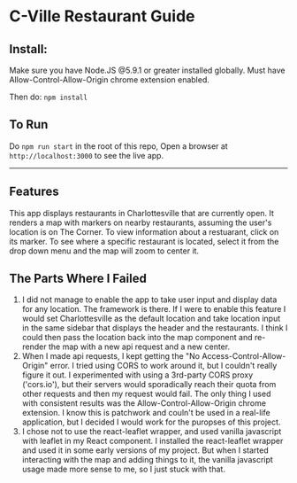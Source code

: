 # C-Ville Restaurant Guide


## Install:
Make sure you have Node.JS @5.9.1 or greater installed globally.
Must have Allow-Control-Allow-Origin chrome extension enabled.

Then do: `npm install`

## To Run
Do `npm run start` in the root of this repo, Open a browser at `http://localhost:3000` to see the live app.

--------

## Features
This app displays restaurants in Charlottesville that are currently open. It renders a map with markers on nearby restaurants, assuming the user's location is on The Corner. To view information about a restuarant, click on its marker. To see where a specific restaurant is located, select it from the drop down menu and the map will zoom to center it. 

## The Parts Where I Failed
1. I did not manage to enable the app to take user input and display data for any location. The framework is there. If I were to enable this feature I would set Charlottesville as the default location and take location input in the same sidebar that displays the header and the restaurants. I think I could then pass the location back into the map component and re-render the map with a new api request and a new center. 
2. When I made api requests, I kept getting the "No Access-Control-Allow-Origin" error. I tried using CORS to work around it, but I couldn't really figure it out. I experimented with using a 3rd-party CORS proxy ('cors.io'), but their servers would sporadically reach their quota from other requests and then my request would fail. The only thing I used with consistent results was the Allow-Control-Allow-Origin chrome extension. I know this is patchwork and couln't be used in a real-life application, but I decided I would work for the puropses of this project. 
3. I chose not to use the react-leaflet wrapper, and used vanilla javascript with leaflet in my React component. I installed the react-leaflet wrapper and used it in some early versions of my project. But when I started interacting with the map and adding things to it, the vanilla javascript usage made more sense to me, so I just stuck with that. 




